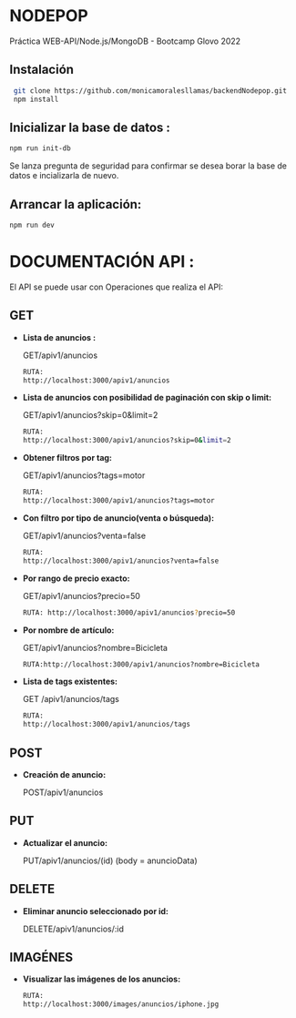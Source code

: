 # **NODEPOP**
Práctica WEB-API/Node.js/MongoDB - Bootcamp Glovo 2022

## Instalación
```sh
 git clone https://github.com/monicamoralesllamas/backendNodepop.git
 npm install
```


## Inicializar la base de datos :
`````sh
npm run init-db
``````
Se lanza pregunta de seguridad para confirmar se desea borar la base de datos e incializarla de nuevo. 

## Arrancar la aplicación:
```sh
npm run dev
````



# DOCUMENTACIÓN API :
El API se puede usar con
Operaciones que realiza el API:

## **GET**

* **Lista de anuncios :**

    GET/apiv1/anuncios
    ```sh
    RUTA:
    http://localhost:3000/apiv1/anuncios
    ```

* **Lista de anuncios con posibilidad de paginación con skip o limit:**

    GET/apiv1/anuncios?skip=0&limit=2
    ```sh
    RUTA:
    http://localhost:3000/apiv1/anuncios?skip=0&limit=2
    ```

* **Obtener filtros por tag:**

    GET/apiv1/anuncios?tags=motor
    ```sh
    RUTA:
    http://localhost:3000/apiv1/anuncios?tags=motor
    ```

* **Con filtro por tipo de anuncio(venta o búsqueda):**

    GET/apiv1/anuncios?venta=false
    ```sh
    RUTA:
    http://localhost:3000/apiv1/anuncios?venta=false
    ```

* **Por rango de precio exacto:**

    GET/apiv1/anuncios?precio=50
    ```sh
    RUTA: http://localhost:3000/apiv1/anuncios?precio=50
    ```

* **Por nombre de artículo:**

    GET/apiv1/anuncios?nombre=Bicicleta
    ```sh
    RUTA:http://localhost:3000/apiv1/anuncios?nombre=Bicicleta
    ```
* **Lista de tags existentes:**

    GET /apiv1/anuncios/tags
    ```sh
    RUTA:
    http://localhost:3000/apiv1/anuncios/tags
    ```

## **POST**
* **Creación de anuncio:**

    POST/apiv1/anuncios

## **PUT**
* **Actualizar el anuncio:**

    PUT/apiv1/anuncios/(id) (body = anuncioData)

## **DELETE**
* **Eliminar anuncio seleccionado por id:**

    DELETE/apiv1/anuncios/:id


## **IMAGÉNES**
* **Visualizar las imágenes de los anuncios:**

    ```sh
    RUTA:
    http://localhost:3000/images/anuncios/iphone.jpg
    ```




